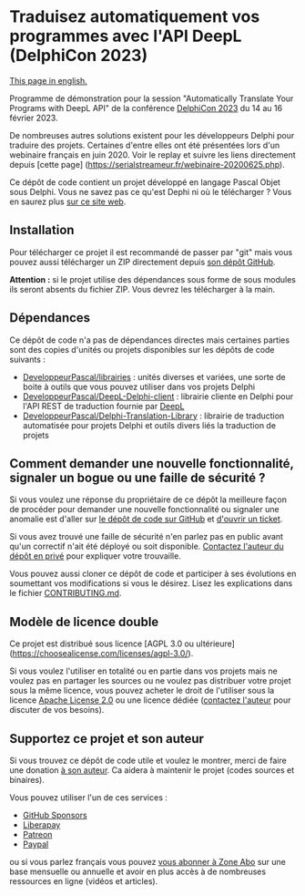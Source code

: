 # Traduisez automatiquement vos programmes avec l'API DeepL (DelphiCon 2023)

[This page in english.](README.md)

Programme de démonstration pour la session "Automatically Translate Your Programs with DeepL API" de la conférence [DelphiCon 2023](https://lp.embarcadero.com/DelphiCon2023?utm_source=DeveloppeurPascal&utm_medium=email&utm_content=Webinar-230202-DelphiCon) du 14 au 16 février 2023.

De nombreuses autres solutions existent pour les développeurs Delphi pour traduire des projets. Certaines d'entre elles ont été présentées lors d'un webinaire français en juin 2020. Voir le replay et suivre les liens directement depuis [cette page] (https://serialstreameur.fr/webinaire-20200625.php).

Ce dépôt de code contient un projet développé en langage Pascal Objet sous Delphi. Vous ne savez pas ce qu'est Dephi ni où le télécharger ? Vous en saurez plus [sur ce site web](https://delphi-resources.developpeur-pascal.fr/).

## Installation

Pour télécharger ce projet il est recommandé de passer par "git" mais vous pouvez aussi télécharger un ZIP directement depuis [son dépôt GitHub](https://github.com/DeveloppeurPascal/Automatically-Translate-Your-Programs-with-DeepL-API).

**Attention :** si le projet utilise des dépendances sous forme de sous modules ils seront absents du fichier ZIP. Vous devrez les télécharger à la main.

## Dépendances

Ce dépôt de code n'a pas de dépendances directes mais certaines parties sont des copies d'unités ou projets disponibles sur les dépôts de code suivants :

* [DeveloppeurPascal/librairies](https://github.com/DeveloppeurPascal/librairies) : unités diverses et variées, une sorte de boite à outils que vous pouvez utiliser dans vos projets Delphi
* [DeveloppeurPascal/DeepL-Delphi-client](https://github.com/DeveloppeurPascal/DeepL-Delphi-client) : librairie cliente en Delphi pour l'API REST de traduction fournie par [DeepL](https://www.deepl.com)
* [DeveloppeurPascal/Delphi-Translation-Library](https://github.com/DeveloppeurPascal/Delphi-Translation-Library) : librairie de traduction automatisée pour projets Delphi et outils divers liés  la traduction de projets

## Comment demander une nouvelle fonctionnalité, signaler un bogue ou une faille de sécurité ?

Si vous voulez une réponse du propriétaire de ce dépôt la meilleure façon de procéder pour demander une nouvelle fonctionnalité ou signaler une anomalie est d'aller sur [le dépôt de code sur GitHub](https://github.com/DeveloppeurPascal/Automatically-Translate-Your-Programs-with-DeepL-API) et [d'ouvrir un ticket](https://github.com/DeveloppeurPascal/Automatically-Translate-Your-Programs-with-DeepL-API/issues).

Si vous avez trouvé une faille de sécurité n'en parlez pas en public avant qu'un correctif n'ait été déployé ou soit disponible. [Contactez l'auteur du dépôt en privé](https://developpeur-pascal.fr/nous-contacter.php) pour expliquer votre trouvaille.

Vous pouvez aussi cloner ce dépôt de code et participer à ses évolutions en soumettant vos modifications si vous le désirez. Lisez les explications dans le fichier [CONTRIBUTING.md](CONTRIBUTING.md).

## Modèle de licence double

Ce projet est distribué sous licence [AGPL 3.0 ou ultérieure] (https://choosealicense.com/licenses/agpl-3.0/).

Si vous voulez l'utiliser en totalité ou en partie dans vos projets mais ne voulez pas en partager les sources ou ne voulez pas distribuer votre projet sous la même licence, vous pouvez acheter le droit de l'utiliser sous la licence [Apache License 2.0](https://choosealicense.com/licenses/apache-2.0/) ou une licence dédiée ([contactez l'auteur](https://developpeur-pascal.fr/nous-contacter.php) pour discuter de vos besoins).

## Supportez ce projet et son auteur

Si vous trouvez ce dépôt de code utile et voulez le montrer, merci de faire une donation [à son auteur](https://github.com/DeveloppeurPascal). Ca aidera à maintenir le projet (codes sources et binaires).

Vous pouvez utiliser l'un de ces services :

* [GitHub Sponsors](https://github.com/sponsors/DeveloppeurPascal)
* [Liberapay](https://liberapay.com/PatrickPremartin)
* [Patreon](https://www.patreon.com/patrickpremartin)
* [Paypal](https://www.paypal.com/paypalme/patrickpremartin)

ou si vous parlez français vous pouvez [vous abonner à Zone Abo](https://zone-abo.fr/nos-abonnements.php) sur une base mensuelle ou annuelle et avoir en plus accès à de nombreuses ressources en ligne (vidéos et articles).
